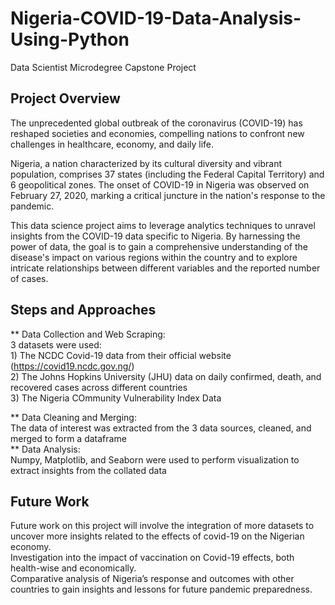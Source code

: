 # Nigeria-COVID-19-Data-Analysis-Using-Python
Data Scientist Microdegree Capstone Project
## Project Overview
The unprecedented global outbreak of the coronavirus (COVID-19) has reshaped societies and economies, compelling nations to confront new challenges in healthcare, economy, and daily life.<br>

Nigeria, a nation characterized by its cultural diversity and vibrant population, comprises 37 states (including the Federal Capital Territory) and 6 geopolitical zones. The onset of COVID-19 in Nigeria was observed on February 27, 2020, marking a critical juncture in the nation's response to the pandemic.<br>

This data science project aims to leverage analytics techniques to unravel insights from the COVID-19 data specific to Nigeria. By harnessing the power of data, the goal is to gain a comprehensive understanding of the disease's impact on various regions within the country and to explore intricate relationships between different variables and the reported number of cases.<br>


## Steps and Approaches
** Data Collection and Web Scraping:<br>
    3 datasets were used:<br>
    1) The NCDC Covid-19 data from their official website (https://covid19.ncdc.gov.ng/)<br>
    2) The Johns Hopkins University (JHU) data on daily confirmed, death, and recovered cases across different countries<br>
    3) The Nigeria COmmunity Vulnerability Index Data<br>
    
** Data Cleaning and Merging:<br>
    The data of interest was extracted from the 3 data sources, cleaned, and merged to form a dataframe<br>
** Data Analysis:<br>
    Numpy, Matplotlib, and Seaborn were used to perform visualization to extract insights from the collated data<br>

## Future Work
Future work on this project will involve the integration of more datasets to uncover more insights related to the effects of covid-19 on the Nigerian economy.<br>
Investigation into the impact of vaccination on Covid-19 effects, both health-wise and economically.<br>
Comparative analysis of Nigeria’s response and outcomes with other countries to gain insights and lessons for future pandemic preparedness.

